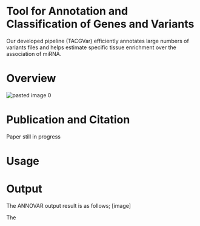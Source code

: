 # Tool for Annotation and Classification of Genes and Variants
Our developed pipeline (TACGVar) efficiently annotates large numbers of variants files  and helps estimate specific tissue enrichment over the association of miRNA.
# **Overview**
![pasted image 0](https://user-images.githubusercontent.com/80075365/123517696-76a2e400-d670-11eb-917d-bb1560d1e560.png)



# **Publication and Citation**
Paper still in progress
# **Usage**

# **Output**
The ANNOVAR output result is as follows;
[image]

The 
